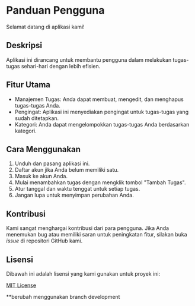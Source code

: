 # Panduan Pengguna

Selamat datang di aplikasi kami!

## Deskripsi

Aplikasi ini dirancang untuk membantu pengguna dalam melakukan tugas-tugas sehari-hari dengan lebih efisien.

## Fitur Utama

- Manajemen Tugas: Anda dapat membuat, mengedit, dan menghapus tugas-tugas Anda.
- Pengingat: Aplikasi ini menyediakan pengingat untuk tugas-tugas yang sudah ditetapkan.
- Kategori: Anda dapat mengelompokkan tugas-tugas Anda berdasarkan kategori.

## Cara Menggunakan

1. Unduh dan pasang aplikasi ini.
2. Daftar akun jika Anda belum memiliki satu.
3. Masuk ke akun Anda.
4. Mulai menambahkan tugas dengan mengklik tombol "Tambah Tugas".
5. Atur tanggal dan waktu tenggat untuk setiap tugas.
6. Jangan lupa untuk menyimpan perubahan Anda.

## Kontribusi

Kami sangat menghargai kontribusi dari para pengguna. Jika Anda menemukan bug atau memiliki saran untuk peningkatan fitur, silakan buka *issue* di repositori GitHub kami.

## Lisensi

Dibawah ini adalah lisensi yang kami gunakan untuk proyek ini:

[MIT License](https://opensource.org/licenses/MIT)

**berubah menggunakan branch development

